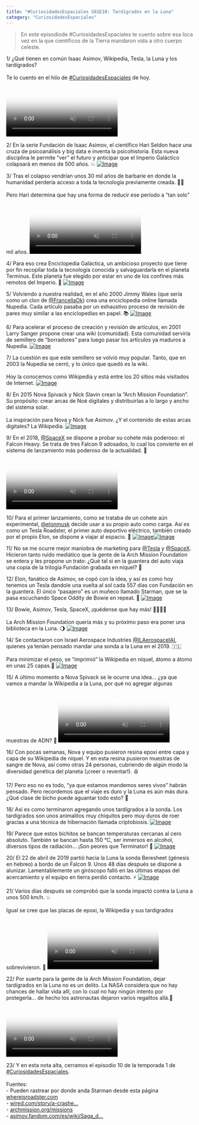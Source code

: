 ```yaml
---
title: "#CuriosidadesEspaciales S01E10: Tardígrados en la Luna"
category: "CuriosidadesEspaciales"
---
```

> En este episodiode #CuriosidadesEspaciales te cuento sobre esa loca vez en la que científicos de la Tierra mandaron vida a otro cuerpo celeste.

<div class="card-tweets" dir="auto">
    <p><span class="nop nop-start">1/ </span> ¿Qué tienen en común Isaac Asimov, Wikipedia, Tesla, la Luna y los tardígrados? <br />
<br />
Te lo cuento en el hilo de <a class="entity-hashtag" href="/hashtag/CuriosidadesEspaciales">#CuriosidadesEspaciales</a> de hoy. <span class="entity-video-gif"><video autoplay muted loop controls poster="https://pbs.twimg.com/tweet_video_thumb/EggZUYjU8AE63-w.jpg"><source src="https://video.twimg.com/tweet_video/EggZUYjU8AE63-w.mp4" type="video/mp4"><img alt="Water Bear Tiny GIF" src="https://pbs.twimg.com/tweet_video_thumb/EggZUYjU8AE63-w.jpg"></video></span></p>
    <p><span class="nop nop-start">2/ </span> En la serie Fundación de Isaac Asimov, el científico Hari Seldon hace una cruza de psicoanálisis y big data e inventa la psicohistoria. Esta nueva disciplina le permite “ver” el futuro y anticipar que el Imperio Galáctico colapsará en menos de 500 años. 💥 <span class="entity-image"><a href="https://pbs.twimg.com/media/Egc6LV4WAAQQthI.png" target="_blank"><img alt="Image" src="https://pbs.twimg.com/media/Egc6LV4WAAQQthI.png" data-src="https://pbs.twimg.com/media/Egc6LV4WAAQQthI.png"></a></span></p>
    <p><span class="nop nop-start">3/ </span> Tras el colapso vendrían unos 30 mil años de barbarie en donde la humanidad perdería acceso a toda la tecnología previamente creada. 🦴🔥<br />
<br />
Pero Hari determina que hay una forma de reducir ese período a “tan solo” mil años. <span class="entity-video-gif"><video autoplay muted loop controls poster="https://pbs.twimg.com/tweet_video_thumb/EggZVQpU4AE4GgW.jpg"><source src="https://video.twimg.com/tweet_video/EggZVQpU4AE4GgW.mp4" type="video/mp4"><img alt="Caveman Spongebob Spongegar..." src="https://pbs.twimg.com/tweet_video_thumb/EggZVQpU4AE4GgW.jpg"></video></span></p>
    <p><span class="nop nop-start">4/ </span> Para eso crea Enciclopedia Galáctica, un ambicioso proyecto que tiene por fin recopilar toda la tecnología conocida y salvaguardarla en el planeta Terminus. Este planeta fue elegido por estar en uno de los confines más remotos del Imperio. 🌌 <span class="entity-image"><a href="https://pbs.twimg.com/media/Egc6R74WoAIeCDi.png" target="_blank"><img alt="Image" src="https://pbs.twimg.com/media/Egc6R74WoAIeCDi.png" data-src="https://pbs.twimg.com/media/Egc6R74WoAIeCDi.png"></a></span></p>
    <p><span class="nop nop-start">5/ </span> Volviendo a nuestra realidad, en el año 2000 Jimmy Wales (que sería como un clon de <a class="entity-mention" href="https://twitter.com/FrancellaOk">@FrancellaOk</a>) crea una enciclopedia online llamada Nupedia. Cada artículo pasaba por un exhaustivo proceso de revisión de pares muy similar a las enciclopedias en papel. 📚 <span class="entity-image"><a href="https://pbs.twimg.com/media/Egc6nwCWkAE1bBj.jpg" target="_blank"><img alt="Image" src="https://pbs.twimg.com/media/Egc6nwCWkAE1bBj.jpg" data-src="https://pbs.twimg.com/media/Egc6nwCWkAE1bBj.jpg"></a></span></p>
    <p><span class="nop nop-start">6/ </span> Para acelerar el proceso de creación y revisión de artículos, en 2001 Larry Sanger propone crear una wiki (comunidad). Esta comunidad serviría de semillero de “borradores” para luego pasar los artículos ya maduros a Nupedia. <span class="entity-image"><a href="https://pbs.twimg.com/media/Egc6rOxWsAIOf8v.png" target="_blank"><img alt="Image" src="https://pbs.twimg.com/media/Egc6rOxWsAIOf8v.png" data-src="https://pbs.twimg.com/media/Egc6rOxWsAIOf8v.png"></a></span></p>
    <p><span class="nop nop-start">7/ </span> La cuestión es que este semillero se volvió muy popular. Tanto, que en 2003 la Nupedia se cerró, y lo único que quedó es la wiki. <br />
<br />
Hoy la conocemos como Wikipedia y está entre los 20 sitios más visitados de Internet. <span class="entity-image"><a href="https://pbs.twimg.com/media/Egc6uwzXYAQgjCf.png" target="_blank"><img alt="Image" src="https://pbs.twimg.com/media/Egc6uwzXYAQgjCf.png" data-src="https://pbs.twimg.com/media/Egc6uwzXYAQgjCf.png"></a></span></p>
    <p><span class="nop nop-start">8/ </span> En 2015 Nova Spivack y Nick Slavin crean la “Arch Mission Foundation”. Su propósito: crear arcas de Noé digitales y distribuirlas a lo largo y ancho del sistema solar.<br />
<br />
La inspiración para Nova y Nick fue Asimov. ¿Y el contenido de estas arcas digitales? La Wikipedia. <span class="entity-image"><a href="https://pbs.twimg.com/media/Egc6y63XsAMAmAX.jpg" target="_blank"><img alt="Image" src="https://pbs.twimg.com/media/Egc6y63XsAMAmAX.jpg" data-src="https://pbs.twimg.com/media/Egc6y63XsAMAmAX.jpg"></a></span></p>
    <p><span class="nop nop-start">9/ </span> En el 2018, <a class="entity-mention" href="https://twitter.com/SpaceX">@SpaceX</a> se dispone a probar su cohete más poderoso: el Falcon Heavy. Se trata de tres Falcon 9 adosados, lo cual los convierte en el sistema de lanzamiento más poderoso de la actualidad. 💪 <span class="entity-video-gif"><video autoplay muted loop controls poster="https://pbs.twimg.com/tweet_video_thumb/EggZWqZUMAAWKVI.jpg"><source src="https://video.twimg.com/tweet_video/EggZWqZUMAAWKVI.mp4" type="video/mp4"><img alt="falcon heavy rocket GIF" src="https://pbs.twimg.com/tweet_video_thumb/EggZWqZUMAAWKVI.jpg"></video></span></p>
    <p><span class="nop nop-start">10/ </span> Para el primer lanzamiento, como se trataba de un cohete aún experimental, <a class="entity-mention" href="https://twitter.com/elonmusk">@elonmusk</a> decide usar a su propio auto como carga. Así es como un Tesla Roadster, el primer auto deportivo eléctrico, también creado por el propio Elon, se dispone a viajar al espacio. 🚗 <span class="row justify-content-center entity-multiple-2"><span class="col-md-6"><span class="entity-image"><a href="https://pbs.twimg.com/media/Egc6-tiWsAIGN-S.png" target="_blank"><img alt="Image" src="https://pbs.twimg.com/media/Egc6-tiWsAIGN-S.png" data-src="https://pbs.twimg.com/media/Egc6-tiWsAIGN-S.png"></a></span></span><span class="col-md-6"><span class="entity-image"><a href="https://pbs.twimg.com/media/Egc6_xEXYAMTJkp.jpg" target="_blank"><img alt="Image" src="https://pbs.twimg.com/media/Egc6_xEXYAMTJkp.jpg" data-src="https://pbs.twimg.com/media/Egc6_xEXYAMTJkp.jpg"></a></span></span></span></p>
    <p><span class="nop nop-start">11/ </span> No se me ocurre mejor maniobra de marketing para <a class="entity-mention" href="https://twitter.com/Tesla">@Tesla</a> y <a class="entity-mention" href="https://twitter.com/SpaceX">@SpaceX</a>. Hicieron tanto ruido mediático que la gente de la Arch Mission Foundation se entera y les propone un trato: ¿Qué tal si en la guantera del auto viaja una copia de la trilogía Fundación grabada en níquel? 📗</p>
    <p><span class="nop nop-start">12/ </span> Elon, fanático de Asimov, se copó con la idea, y así es como hoy tenemos un Tesla dandole una vuelta al sol cada 557 días con Fundación en la guantera. El único “pasajero” es un muñeco llamado Starman, que se la pasa escuchando Space Oddity de Bowie en repeat. 🎸 <span class="entity-image"><a href="https://pbs.twimg.com/media/Egc7gFvX0AE0yo6.jpg" target="_blank"><img alt="Image" src="https://pbs.twimg.com/media/Egc7gFvX0AE0yo6.jpg" data-src="https://pbs.twimg.com/media/Egc7gFvX0AE0yo6.jpg"></a></span></p>
    <p><span class="nop nop-start">13/ </span> Bowie, Asimov, Tesla, SpaceX, ¡quédense que hay más! 🎸🌌🚗🚀<br />
<br />
La Arch Mission Foundation quería más y su próximo paso era poner una biblioteca en la Luna. 🌖 <span class="entity-image"><a href="https://pbs.twimg.com/media/Egc7mLIWsAU9rIj.jpg" target="_blank"><img alt="Image" src="https://pbs.twimg.com/media/Egc7mLIWsAU9rIj.jpg" data-src="https://pbs.twimg.com/media/Egc7mLIWsAU9rIj.jpg"></a></span></p>
    <p><span class="nop nop-start">14/ </span> Se contactaron con Israel Aerospace Industries <a class="entity-mention" href="https://twitter.com/ILAerospaceIAI">@ILAerospaceIAI</a>, quienes ya tenían pensado mandar una sonda a la Luna en el 2019. 🇮🇱<br />
<br />
Para minimizar el peso, se “imprimió” la Wikipedia en níquel, átomo a átomo en unas 25 capas.🔬 <span class="entity-image"><a href="https://pbs.twimg.com/media/Egc7ptzXYAAA-bK.jpg" target="_blank"><img alt="Image" src="https://pbs.twimg.com/media/Egc7ptzXYAAA-bK.jpg" data-src="https://pbs.twimg.com/media/Egc7ptzXYAAA-bK.jpg"></a></span></p>
    <p><span class="nop nop-start">15/ </span> A último momento a Nova Spivack se le ocurre una idea… ¿ya que vamos a mandar la Wikipedia a la Luna, por qué no agregar algunas muestras de ADN? 🧬 <span class="entity-video-gif"><video autoplay muted loop controls poster="https://pbs.twimg.com/tweet_video_thumb/EggZYA8VkAA_5MJ.jpg"><source src="https://video.twimg.com/tweet_video/EggZYA8VkAA_5MJ.mp4" type="video/mp4"><img alt="Professor Farnsworth - Evil..." src="https://pbs.twimg.com/tweet_video_thumb/EggZYA8VkAA_5MJ.jpg"></video></span></p>
    <p><span class="nop nop-start">16/ </span> Con pocas semanas, Nova y equipo pusieron resina epoxi entre capa y capa de su Wikipedia de níquel. Y en esta resina pusieron muestras de sangre de Nova, así como otras 24 personas, cubriendo de algún modo la diversidad genética del planeta (¡creer o reventar!). 🩸</p>
    <p><span class="nop nop-start">17/ </span> Pero eso no es todo, “ya que estamos mandemos seres vivos” habrán pensado. Pero recordemos que el viaje es duro y la Luna es aún más dura. ¿Qué clase de bicho puede aguantar todo esto? 🤔</p>
    <p><span class="nop nop-start">18/ </span> Así es como terminaron agregando unos tardígrados a la sonda. Los tardígrados son unos animalitos muy chiquitos pero muy duros de roer gracias a una técnica de hibernación llamada criptobiosis. <span class="entity-image"><a href="https://pbs.twimg.com/media/Egc70RJXsAMjRkO.png" target="_blank"><img alt="Image" src="https://pbs.twimg.com/media/Egc70RJXsAMjRkO.png" data-src="https://pbs.twimg.com/media/Egc70RJXsAMjRkO.png"></a></span></p>
    <p><span class="nop nop-start">19/ </span> Parece que estos bichitos se bancan temperaturas cercanas al cero absoluto. También se bancan hasta 150 °C, ser inmersos en alcohol, diversos tipos de radiación… ¡Son peores que Terminator! 🦾 <span class="entity-image"><a href="https://pbs.twimg.com/media/Egc72-8XYAA7yP3.png" target="_blank"><img alt="Image" src="https://pbs.twimg.com/media/Egc72-8XYAA7yP3.png" data-src="https://pbs.twimg.com/media/Egc72-8XYAA7yP3.png"></a></span></p>
    <p><span class="nop nop-start">20/ </span> El 22 de abril de 2019 partió hacia la Luna la sonda Beresheet (génesis en hebreo) a bordo de un Falcon 9. Unos 48 días después se dispone a alunizar. Lamentablemente un giróscopo falló en las últimas etapas del acercamiento y el equipo en tierra perdió contacto. ⚡️ <span class="entity-image"><a href="https://pbs.twimg.com/media/Egc75SLWsAY8SFW.jpg" target="_blank"><img alt="Image" src="https://pbs.twimg.com/media/Egc75SLWsAY8SFW.jpg" data-src="https://pbs.twimg.com/media/Egc75SLWsAY8SFW.jpg"></a></span></p>
    <p><span class="nop nop-start">21/ </span> Varios días después se comprobó que la sonda impactó contra la Luna a unos 500 km/h. 💥<br />
<br />
Igual se cree que las placas de epoxi, la Wikipedia y sus tardígrados sobrevivieron. 🙌 <span class="entity-video-gif"><video autoplay muted loop controls poster="https://pbs.twimg.com/tweet_video_thumb/Egc8ArwWsAcXem2.jpg"><source src="https://video.twimg.com/tweet_video/Egc8ArwWsAcXem2.mp4" type="video/mp4"><img alt="Video Poster" src="https://pbs.twimg.com/tweet_video_thumb/Egc8ArwWsAcXem2.jpg"></video></span></p>
    <p><span class="nop nop-start">22/ </span> Por suerte para la gente de la Arch Mission Foundation, dejar tardígrados en la Luna no es un delito. La NASA considera que no hay chances de hallar vida allí, con lo cual no hay ningún intento por protegerla… de hecho los astronautas dejaron varios regalitos allá.💩 <span class="entity-video-gif"><video autoplay muted loop controls poster="https://pbs.twimg.com/tweet_video_thumb/EggZZgOUcAEkLV1.jpg"><source src="https://video.twimg.com/tweet_video/EggZZgOUcAEkLV1.mp4" type="video/mp4"><img alt="Poop After Poop GIF" src="https://pbs.twimg.com/tweet_video_thumb/EggZZgOUcAEkLV1.jpg"></video></span></p>
    <p><span class="nop nop-start">23/ </span> Y en esta nota alta, cerramos el episodio 10 de la temporada 1 de <a class="entity-hashtag" href="/hashtag/CuriosidadesEspaciales">#CuriosidadesEspaciales</a>.<br />
<br />
Fuentes:<br />
- Pueden rastrear por donde anda Starman desde esta página<br />
<a class="entity-url" data-preview="true" href="https://www.whereisroadster.com/">whereisroadster.com</a><br />
- <a class="entity-url" data-preview="true" href="https://www.wired.com/story/a-crashed-israeli-lunar-lander-spilled-tardigrades-on-the-moon/">wired.com/story/a-crashe…</a><br />
- <a class="entity-url" data-preview="true" href="https://www.archmission.org/missions">archmission.org/missions</a><br />
- <a class="entity-url" data-preview="true" href="https://asimov.fandom.com/es/wiki/Saga_de_la_Fundaci%C3%B3n">asimov.fandom.com/es/wiki/Saga_d…</a></p>
</div>

